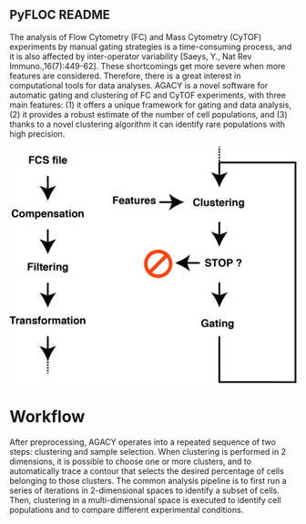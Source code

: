 ## PyFLOC README
The analysis of Flow Cytometry (FC) and Mass Cytometry (CyTOF) experiments by manual gating strategies is a time-consuming process, and it is also affected by inter-operator variability [Saeys, Y., Nat Rev Immuno.,16(7):449-62].  These shortcomings get more severe when more features are considered. Therefore, there is a great interest in computational tools for data analyses. AGACY is a novel software for automatic gating and clustering of FC and CyTOF experiments, with three main features: (1) it offers a unique framework for gating and data analysis, (2) it provides a robust estimate of the number of cell populations, and (3) thanks to a novel clustering algorithm it can identify rare populations with high precision.

![](https://github.com/sfurini/pyfloc/blob/master/docs/images/workflow.png)

# Workflow
After preprocessing, AGACY operates into a repeated sequence of two steps: clustering and sample selection. When clustering is performed in 2 dimensions, it is possible to choose one or more clusters, and to automatically trace a contour that selects the desired percentage of cells belonging to those clusters. The common analysis pipeline is to first run a series of iterations in 2-dimensional spaces to identify a subset of cells. Then, clustering in a multi-dimensional space is executed to identify cell populations and to compare different experimental conditions.

